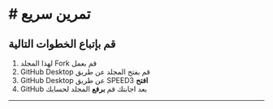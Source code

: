 # # تمرين سريع

##  قم بإتباع الخطوات التالية

1. لهذا المجلد Fork قم بعمل
2. GitHub Desktop قم بفتح المجلد عن طريق  
3. GitHub Desktop عن طريق SPEED3 **افتح**  
4. GitHub بعد اجابتك قم **برفع** المجلد لحسابك 
-------------------
